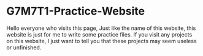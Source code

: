 # G7M7T1-Practice-Website
Hello everyone who visits this page, Just like the name of this website, this website is just for me to write some practice files. If you visit any projects on this website, I just want to tell you that these projects may seem useless or unfinished.
